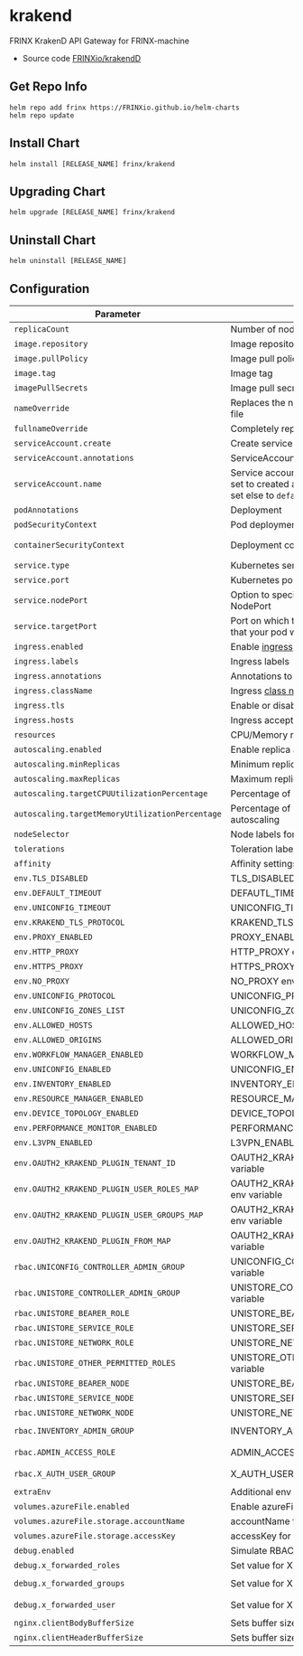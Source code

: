 # krakend

FRINX KrakenD API Gateway for FRINX-machine
* Source code [FRINXio/krakendD](https://github.com/FRINXio/krakend-ce)

## Get Repo Info

```console
helm repo add frinx https://FRINXio.github.io/helm-charts
helm repo update
```

## Install Chart

```console
helm install [RELEASE_NAME] frinx/krakend
```

## Upgrading Chart

```console
helm upgrade [RELEASE_NAME] frinx/krakend
```

## Uninstall Chart

```console
helm uninstall [RELEASE_NAME]
```

## Configuration

| Parameter | Description | Default |
|-----------|-------------|---------|
| `replicaCount` | Number of nodes | `1` |
| `image.repository` | Image repository | `frinx/krakend` |
| `image.pullPolicy` | Image pull policy | `IfNotPresent` |
| `image.tag` | Image tag | `1.0.2` |
| `imagePullSecrets` | Image pull secrets | `{}` |
| `nameOverride` | Replaces the name of the chart in the Chart.yaml file | `""` |
| `fullnameOverride` |  Completely replaces the generated name | `""` |
| `serviceAccount.create` | Create service account | `true` |
| `serviceAccount.annotations` | ServiceAccount annotations | `{}` |
| `serviceAccount.name` | Service account name to use, when empty will be set to created account if `serviceAccount.create` is set else to `default` | `""` |
| `podAnnotations` | Deployment | `{}` |
| `podSecurityContext` | Pod deployment securityContext | `{}` |
| `containerSecurityContext` | Deployment container securityContext | [See values.yaml](https://github.com/FRINXio/helm-charts/blob/main/charts/krakend/values.yaml#L32) |
| `service.type` | Kubernetes service type | `ClusterIP` |
| `service.port` | Kubernetes port where service is exposed | `8080` |
| `service.nodePort` | Option to specify nodePort if type of service is NodePort | `30000` |
| `service.targetPort` | Port on which the service will send requests to, that your pod will be listening on | `8080` |
| `ingress.enabled` | Enable [ingress](https://kubernetes.io/docs/concepts/services-networking/ingress/). | `false` |
| `ingress.labels` | Ingress labels | `{}` |
| `ingress.annotations` | Annotations to be added to the ingress. | `{}` |
| `ingress.className` | Ingress [class name](https://kubernetes.io/docs/concepts/services-networking/ingress/#ingress-class). | `""` |
| `ingress.tls` | Enable or disable tls attribute in ingress | `false` |
| `ingress.hosts` | Ingress accepted hostname  | `""` |
| `resources` | CPU/Memory resource requests/limits | `{}` |
| `autoscaling.enabled` | Enable replica autoscaling settings | `false` |
| `autoscaling.minReplicas` | Minimum replicas for the pod autoscaling | `1` |
| `autoscaling.maxReplicas` | Maximum replicas for the pod autoscaling | `100` |
| `autoscaling.targetCPUUtilizationPercentage` | Percentage of CPU to consider when autoscaling | `80` |
| `autoscaling.targetMemoryUtilizationPercentage` | Percentage of Memory to consider when autoscaling | |
| `nodeSelector` | Node labels for pod assignment | `{}` |
| `tolerations` | Toleration labels for pod assignment | `[]` |
| `affinity` | Affinity settings for pod assignment | `{}` |
| `env.TLS_DISABLED` | TLS_DISABLED env variable | `true` |
| `env.DEFAULT_TIMEOUT` | DEFAUTL_TIMEOUT for requests | `"2m"` |
| `env.UNICONFIG_TIMEOUT` | UNICONFIG_TIMEOUT for uniconfig requests | `"2m"` |
| `env.KRAKEND_TLS_PROTOCOL` | KRAKEND_TLS_PROTOCOL env variable | `"http"` |
| `env.PROXY_ENABLED` | PROXY_ENABLED env variable | `false` |
| `env.HTTP_PROXY` | HTTP_PROXY env variable | |
| `env.HTTPS_PROXY` | HTTPS_PROXY env variable | |
| `env.NO_PROXY` | NO_PROXY env variable | |
| `env.UNICONFIG_PROTOCOL` | UNICONFIG_PROTOCOL env variable | `"http"` |
| `env.UNICONFIG_ZONES_LIST` | UNICONFIG_ZONES_LIST env variable | `"uniconfig"` |
| `env.ALLOWED_HOSTS` | ALLOWED_HOSTS env variable | `""` |
| `env.ALLOWED_ORIGINS` | ALLOWED_ORIGINS env variable | `""` |
| `env.WORKFLOW_MANAGER_ENABLED` | WORKFLOW_MANAGER_ENABLED env variable | `true` |
| `env.UNICONFIG_ENABLED` | UNICONFIG_ENABLED env variable | `true` |
| `env.INVENTORY_ENABLED` | INVENTORY_ENABLED env variable | `true` |
| `env.RESOURCE_MANAGER_ENABLED` | RESOURCE_MANAGER_ENABLED env variable | `true` |
| `env.DEVICE_TOPOLOGY_ENABLED` | DEVICE_TOPOLOGY_ENABLED env variable | `true` |
| `env.PERFORMANCE_MONITOR_ENABLED` | PERFORMANCE_MONITOR_ENABLED env variable | `true` |
| `env.L3VPN_ENABLED` | L3VPN_ENABLED env variable | `false` |
| `env.OAUTH2_KRAKEND_PLUGIN_TENANT_ID` | OAUTH2_KRAKEND_PLUGIN_TENANT_ID env variable | `frinx` |
| `env.OAUTH2_KRAKEND_PLUGIN_USER_ROLES_MAP` | OAUTH2_KRAKEND_PLUGIN_USER_ROLES_MAP env variable | `X-Forwarded-Roles` |
| `env.OAUTH2_KRAKEND_PLUGIN_USER_GROUPS_MAP` | OAUTH2_KRAKEND_PLUGIN_USER_GROUPS_MAP env variable | `X-Forwarded-Groups` |
| `env.OAUTH2_KRAKEND_PLUGIN_FROM_MAP` | OAUTH2_KRAKEND_PLUGIN_FROM_MAP env variable | `X-Forwarded-User` |
| `rbac.UNICONFIG_CONTROLLER_ADMIN_GROUP` | UNICONFIG_CONTROLLER_ADMIN_GROUP env variable | `"network-admin"` |
| `rbac.UNISTORE_CONTROLLER_ADMIN_GROUP` | UNISTORE_CONTROLLER_ADMIN_GROUP env variable | `"network-admin"` |
| `rbac.UNISTORE_BEARER_ROLE` | UNISTORE_BEARER_ROLE env variable | `""` |
| `rbac.UNISTORE_SERVICE_ROLE` | UNISTORE_SERVICE_ROLE env variable | `""` |
| `rbac.UNISTORE_NETWORK_ROLE` | UNISTORE_NETWORK_ROLE env variable | `""` |
| `rbac.UNISTORE_OTHER_PERMITTED_ROLES` | UNISTORE_OTHER_PERMITTED_ROLES env variable | `""` |
| `rbac.UNISTORE_BEARER_NODE` | UNISTORE_BEARER_NODE env variable | `"bearer"` |
| `rbac.UNISTORE_SERVICE_NODE` | UNISTORE_SERVICE_NODE env variable | `"service"` |
| `rbac.UNISTORE_NETWORK_NODE` | UNISTORE_NETWORK_NODE env variable | `"network"` |
| `rbac.INVENTORY_ADMIN_GROUP` | INVENTORY_ADMIN_GROUP env variable | `"network-admin"` |
| `rbac.ADMIN_ACCESS_ROLE` | ADMIN_ACCESS_ROLE env variable | `"network-admin"` |
| `rbac.X_AUTH_USER_GROUP` | X_AUTH_USER_GROUP env variable | `"network-admin"` |
| `extraEnv` | Additional env variables |  |
| `volumes.azureFile.enabled` | Enable azureFile for config | `false` |
| `volumes.azureFile.storage.accountName` | accountName for azure storage | |
| `volumes.azureFile.storage.accessKey` | accessKey for azure storage | |
| `debug.enabled` | Simulate RBAC headers from Oauth2-Proxy | `false` |
| `debug.x_forwarded_roles` | Set value for X-Forwarded-Roles header | `"owner"` |
| `debug.x_forwarded_groups` | Set value for X-Forwarded-Groups header | `"network-admin"` |
| `debug.x_forwarded_user` | Set value for X-Forwarded-User header | `"frinx-admin-user"` |
| `nginx.clientBodyBufferSize` | Sets buffer size for reading client request body | `"8k"` |
| `nginx.clientHeaderBufferSize` | Sets buffer size for reading client request header | `"1k"` |